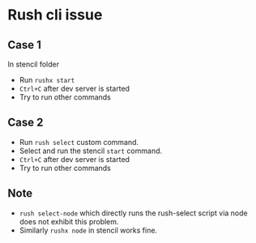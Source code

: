 # Rush cli issue

## Case 1
In stencil folder
- Run `rushx start`
- `Ctrl+C` after dev server is started
- Try to run other commands

## Case 2
- Run `rush select` custom command.
- Select and run the stencil `start` command.
- `Ctrl+C` after dev server is started
- Try to run other commands

## Note
- `rush select-node` which directly runs the rush-select script via node does not exhibit this problem.
- Similarly `rushx node` in stencil works fine.
